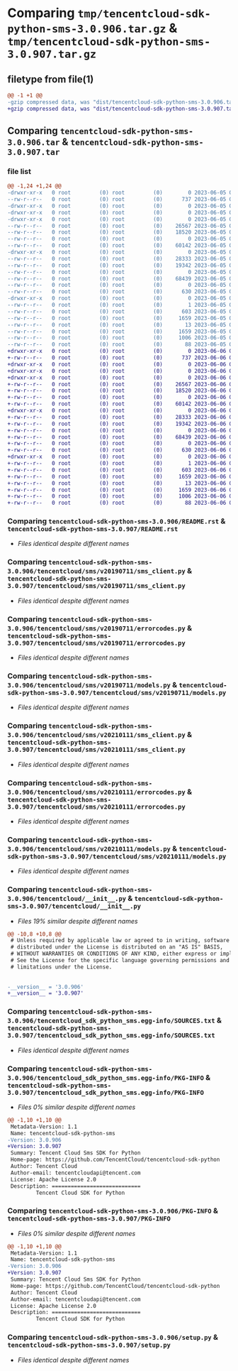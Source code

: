 # Comparing `tmp/tencentcloud-sdk-python-sms-3.0.906.tar.gz` & `tmp/tencentcloud-sdk-python-sms-3.0.907.tar.gz`

## filetype from file(1)

```diff
@@ -1 +1 @@
-gzip compressed data, was "dist/tencentcloud-sdk-python-sms-3.0.906.tar", last modified: Mon Jun  5 00:41:12 2023, max compression
+gzip compressed data, was "dist/tencentcloud-sdk-python-sms-3.0.907.tar", last modified: Tue Jun  6 02:33:33 2023, max compression
```

## Comparing `tencentcloud-sdk-python-sms-3.0.906.tar` & `tencentcloud-sdk-python-sms-3.0.907.tar`

### file list

```diff
@@ -1,24 +1,24 @@
-drwxr-xr-x   0 root         (0) root         (0)        0 2023-06-05 00:41:12.000000 tencentcloud-sdk-python-sms-3.0.906/
--rw-r--r--   0 root         (0) root         (0)      737 2023-06-05 00:41:12.000000 tencentcloud-sdk-python-sms-3.0.906/README.rst
-drwxr-xr-x   0 root         (0) root         (0)        0 2023-06-05 00:41:12.000000 tencentcloud-sdk-python-sms-3.0.906/tencentcloud/
-drwxr-xr-x   0 root         (0) root         (0)        0 2023-06-05 00:41:12.000000 tencentcloud-sdk-python-sms-3.0.906/tencentcloud/sms/
-drwxr-xr-x   0 root         (0) root         (0)        0 2023-06-05 00:41:12.000000 tencentcloud-sdk-python-sms-3.0.906/tencentcloud/sms/v20190711/
--rw-r--r--   0 root         (0) root         (0)    26567 2023-06-05 00:41:12.000000 tencentcloud-sdk-python-sms-3.0.906/tencentcloud/sms/v20190711/sms_client.py
--rw-r--r--   0 root         (0) root         (0)    18520 2023-06-05 00:41:12.000000 tencentcloud-sdk-python-sms-3.0.906/tencentcloud/sms/v20190711/errorcodes.py
--rw-r--r--   0 root         (0) root         (0)        0 2023-06-05 00:41:12.000000 tencentcloud-sdk-python-sms-3.0.906/tencentcloud/sms/v20190711/__init__.py
--rw-r--r--   0 root         (0) root         (0)    60142 2023-06-05 00:41:12.000000 tencentcloud-sdk-python-sms-3.0.906/tencentcloud/sms/v20190711/models.py
-drwxr-xr-x   0 root         (0) root         (0)        0 2023-06-05 00:41:12.000000 tencentcloud-sdk-python-sms-3.0.906/tencentcloud/sms/v20210111/
--rw-r--r--   0 root         (0) root         (0)    28333 2023-06-05 00:41:12.000000 tencentcloud-sdk-python-sms-3.0.906/tencentcloud/sms/v20210111/sms_client.py
--rw-r--r--   0 root         (0) root         (0)    19342 2023-06-05 00:41:12.000000 tencentcloud-sdk-python-sms-3.0.906/tencentcloud/sms/v20210111/errorcodes.py
--rw-r--r--   0 root         (0) root         (0)        0 2023-06-05 00:41:12.000000 tencentcloud-sdk-python-sms-3.0.906/tencentcloud/sms/v20210111/__init__.py
--rw-r--r--   0 root         (0) root         (0)    68439 2023-06-05 00:41:12.000000 tencentcloud-sdk-python-sms-3.0.906/tencentcloud/sms/v20210111/models.py
--rw-r--r--   0 root         (0) root         (0)        0 2023-06-05 00:41:12.000000 tencentcloud-sdk-python-sms-3.0.906/tencentcloud/sms/__init__.py
--rw-r--r--   0 root         (0) root         (0)      630 2023-06-05 00:41:12.000000 tencentcloud-sdk-python-sms-3.0.906/tencentcloud/__init__.py
-drwxr-xr-x   0 root         (0) root         (0)        0 2023-06-05 00:41:12.000000 tencentcloud-sdk-python-sms-3.0.906/tencentcloud_sdk_python_sms.egg-info/
--rw-r--r--   0 root         (0) root         (0)        1 2023-06-05 00:41:12.000000 tencentcloud-sdk-python-sms-3.0.906/tencentcloud_sdk_python_sms.egg-info/dependency_links.txt
--rw-r--r--   0 root         (0) root         (0)      603 2023-06-05 00:41:12.000000 tencentcloud-sdk-python-sms-3.0.906/tencentcloud_sdk_python_sms.egg-info/SOURCES.txt
--rw-r--r--   0 root         (0) root         (0)     1659 2023-06-05 00:41:12.000000 tencentcloud-sdk-python-sms-3.0.906/tencentcloud_sdk_python_sms.egg-info/PKG-INFO
--rw-r--r--   0 root         (0) root         (0)       13 2023-06-05 00:41:12.000000 tencentcloud-sdk-python-sms-3.0.906/tencentcloud_sdk_python_sms.egg-info/top_level.txt
--rw-r--r--   0 root         (0) root         (0)     1659 2023-06-05 00:41:12.000000 tencentcloud-sdk-python-sms-3.0.906/PKG-INFO
--rw-r--r--   0 root         (0) root         (0)     1006 2023-06-05 00:41:12.000000 tencentcloud-sdk-python-sms-3.0.906/setup.py
--rw-r--r--   0 root         (0) root         (0)       88 2023-06-05 00:41:12.000000 tencentcloud-sdk-python-sms-3.0.906/setup.cfg
+drwxr-xr-x   0 root         (0) root         (0)        0 2023-06-06 02:33:33.000000 tencentcloud-sdk-python-sms-3.0.907/
+-rw-r--r--   0 root         (0) root         (0)      737 2023-06-06 02:33:33.000000 tencentcloud-sdk-python-sms-3.0.907/README.rst
+drwxr-xr-x   0 root         (0) root         (0)        0 2023-06-06 02:33:33.000000 tencentcloud-sdk-python-sms-3.0.907/tencentcloud/
+drwxr-xr-x   0 root         (0) root         (0)        0 2023-06-06 02:33:33.000000 tencentcloud-sdk-python-sms-3.0.907/tencentcloud/sms/
+drwxr-xr-x   0 root         (0) root         (0)        0 2023-06-06 02:33:33.000000 tencentcloud-sdk-python-sms-3.0.907/tencentcloud/sms/v20190711/
+-rw-r--r--   0 root         (0) root         (0)    26567 2023-06-06 02:33:33.000000 tencentcloud-sdk-python-sms-3.0.907/tencentcloud/sms/v20190711/sms_client.py
+-rw-r--r--   0 root         (0) root         (0)    18520 2023-06-06 02:33:33.000000 tencentcloud-sdk-python-sms-3.0.907/tencentcloud/sms/v20190711/errorcodes.py
+-rw-r--r--   0 root         (0) root         (0)        0 2023-06-06 02:33:33.000000 tencentcloud-sdk-python-sms-3.0.907/tencentcloud/sms/v20190711/__init__.py
+-rw-r--r--   0 root         (0) root         (0)    60142 2023-06-06 02:33:33.000000 tencentcloud-sdk-python-sms-3.0.907/tencentcloud/sms/v20190711/models.py
+drwxr-xr-x   0 root         (0) root         (0)        0 2023-06-06 02:33:33.000000 tencentcloud-sdk-python-sms-3.0.907/tencentcloud/sms/v20210111/
+-rw-r--r--   0 root         (0) root         (0)    28333 2023-06-06 02:33:33.000000 tencentcloud-sdk-python-sms-3.0.907/tencentcloud/sms/v20210111/sms_client.py
+-rw-r--r--   0 root         (0) root         (0)    19342 2023-06-06 02:33:33.000000 tencentcloud-sdk-python-sms-3.0.907/tencentcloud/sms/v20210111/errorcodes.py
+-rw-r--r--   0 root         (0) root         (0)        0 2023-06-06 02:33:33.000000 tencentcloud-sdk-python-sms-3.0.907/tencentcloud/sms/v20210111/__init__.py
+-rw-r--r--   0 root         (0) root         (0)    68439 2023-06-06 02:33:33.000000 tencentcloud-sdk-python-sms-3.0.907/tencentcloud/sms/v20210111/models.py
+-rw-r--r--   0 root         (0) root         (0)        0 2023-06-06 02:33:33.000000 tencentcloud-sdk-python-sms-3.0.907/tencentcloud/sms/__init__.py
+-rw-r--r--   0 root         (0) root         (0)      630 2023-06-06 02:33:33.000000 tencentcloud-sdk-python-sms-3.0.907/tencentcloud/__init__.py
+drwxr-xr-x   0 root         (0) root         (0)        0 2023-06-06 02:33:33.000000 tencentcloud-sdk-python-sms-3.0.907/tencentcloud_sdk_python_sms.egg-info/
+-rw-r--r--   0 root         (0) root         (0)        1 2023-06-06 02:33:33.000000 tencentcloud-sdk-python-sms-3.0.907/tencentcloud_sdk_python_sms.egg-info/dependency_links.txt
+-rw-r--r--   0 root         (0) root         (0)      603 2023-06-06 02:33:33.000000 tencentcloud-sdk-python-sms-3.0.907/tencentcloud_sdk_python_sms.egg-info/SOURCES.txt
+-rw-r--r--   0 root         (0) root         (0)     1659 2023-06-06 02:33:33.000000 tencentcloud-sdk-python-sms-3.0.907/tencentcloud_sdk_python_sms.egg-info/PKG-INFO
+-rw-r--r--   0 root         (0) root         (0)       13 2023-06-06 02:33:33.000000 tencentcloud-sdk-python-sms-3.0.907/tencentcloud_sdk_python_sms.egg-info/top_level.txt
+-rw-r--r--   0 root         (0) root         (0)     1659 2023-06-06 02:33:33.000000 tencentcloud-sdk-python-sms-3.0.907/PKG-INFO
+-rw-r--r--   0 root         (0) root         (0)     1006 2023-06-06 02:33:33.000000 tencentcloud-sdk-python-sms-3.0.907/setup.py
+-rw-r--r--   0 root         (0) root         (0)       88 2023-06-06 02:33:33.000000 tencentcloud-sdk-python-sms-3.0.907/setup.cfg
```

### Comparing `tencentcloud-sdk-python-sms-3.0.906/README.rst` & `tencentcloud-sdk-python-sms-3.0.907/README.rst`

 * *Files identical despite different names*

### Comparing `tencentcloud-sdk-python-sms-3.0.906/tencentcloud/sms/v20190711/sms_client.py` & `tencentcloud-sdk-python-sms-3.0.907/tencentcloud/sms/v20190711/sms_client.py`

 * *Files identical despite different names*

### Comparing `tencentcloud-sdk-python-sms-3.0.906/tencentcloud/sms/v20190711/errorcodes.py` & `tencentcloud-sdk-python-sms-3.0.907/tencentcloud/sms/v20190711/errorcodes.py`

 * *Files identical despite different names*

### Comparing `tencentcloud-sdk-python-sms-3.0.906/tencentcloud/sms/v20190711/models.py` & `tencentcloud-sdk-python-sms-3.0.907/tencentcloud/sms/v20190711/models.py`

 * *Files identical despite different names*

### Comparing `tencentcloud-sdk-python-sms-3.0.906/tencentcloud/sms/v20210111/sms_client.py` & `tencentcloud-sdk-python-sms-3.0.907/tencentcloud/sms/v20210111/sms_client.py`

 * *Files identical despite different names*

### Comparing `tencentcloud-sdk-python-sms-3.0.906/tencentcloud/sms/v20210111/errorcodes.py` & `tencentcloud-sdk-python-sms-3.0.907/tencentcloud/sms/v20210111/errorcodes.py`

 * *Files identical despite different names*

### Comparing `tencentcloud-sdk-python-sms-3.0.906/tencentcloud/sms/v20210111/models.py` & `tencentcloud-sdk-python-sms-3.0.907/tencentcloud/sms/v20210111/models.py`

 * *Files identical despite different names*

### Comparing `tencentcloud-sdk-python-sms-3.0.906/tencentcloud/__init__.py` & `tencentcloud-sdk-python-sms-3.0.907/tencentcloud/__init__.py`

 * *Files 19% similar despite different names*

```diff
@@ -10,8 +10,8 @@
 # Unless required by applicable law or agreed to in writing, software
 # distributed under the License is distributed on an "AS IS" BASIS,
 # WITHOUT WARRANTIES OR CONDITIONS OF ANY KIND, either express or implied.
 # See the License for the specific language governing permissions and
 # limitations under the License.
 
 
-__version__ = '3.0.906'
+__version__ = '3.0.907'
```

### Comparing `tencentcloud-sdk-python-sms-3.0.906/tencentcloud_sdk_python_sms.egg-info/SOURCES.txt` & `tencentcloud-sdk-python-sms-3.0.907/tencentcloud_sdk_python_sms.egg-info/SOURCES.txt`

 * *Files identical despite different names*

### Comparing `tencentcloud-sdk-python-sms-3.0.906/tencentcloud_sdk_python_sms.egg-info/PKG-INFO` & `tencentcloud-sdk-python-sms-3.0.907/tencentcloud_sdk_python_sms.egg-info/PKG-INFO`

 * *Files 0% similar despite different names*

```diff
@@ -1,10 +1,10 @@
 Metadata-Version: 1.1
 Name: tencentcloud-sdk-python-sms
-Version: 3.0.906
+Version: 3.0.907
 Summary: Tencent Cloud Sms SDK for Python
 Home-page: https://github.com/TencentCloud/tencentcloud-sdk-python
 Author: Tencent Cloud
 Author-email: tencentcloudapi@tencent.com
 License: Apache License 2.0
 Description: ============================
         Tencent Cloud SDK for Python
```

### Comparing `tencentcloud-sdk-python-sms-3.0.906/PKG-INFO` & `tencentcloud-sdk-python-sms-3.0.907/PKG-INFO`

 * *Files 0% similar despite different names*

```diff
@@ -1,10 +1,10 @@
 Metadata-Version: 1.1
 Name: tencentcloud-sdk-python-sms
-Version: 3.0.906
+Version: 3.0.907
 Summary: Tencent Cloud Sms SDK for Python
 Home-page: https://github.com/TencentCloud/tencentcloud-sdk-python
 Author: Tencent Cloud
 Author-email: tencentcloudapi@tencent.com
 License: Apache License 2.0
 Description: ============================
         Tencent Cloud SDK for Python
```

### Comparing `tencentcloud-sdk-python-sms-3.0.906/setup.py` & `tencentcloud-sdk-python-sms-3.0.907/setup.py`

 * *Files identical despite different names*

